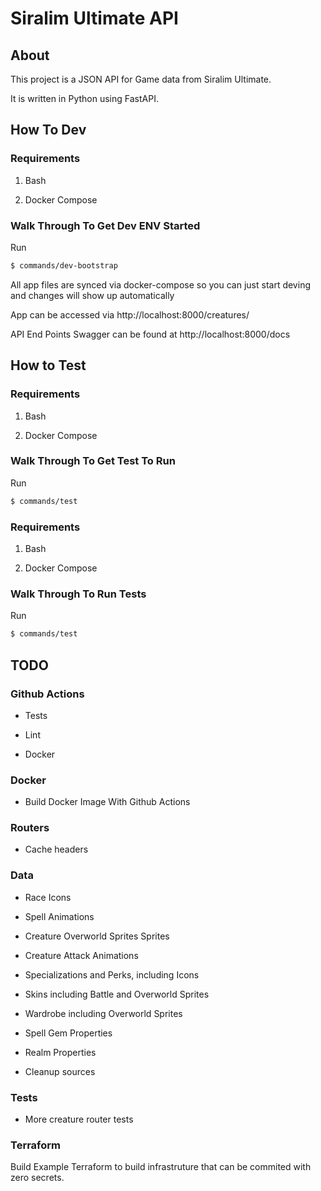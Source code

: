 # Siralim Ultimate API

## About

This project is a JSON API for Game data from Siralim Ultimate.

It is written in Python using FastAPI.

## How To Dev

### Requirements

1. Bash

2. Docker Compose

### Walk Through To Get Dev ENV Started

Run

```bash
$ commands/dev-bootstrap
```

All app files are synced via docker-compose so you can just start deving and changes will show up automatically 

App can be accessed via http://localhost:8000/creatures/

API End Points Swagger can be found at http://localhost:8000/docs

## How to Test

### Requirements

1. Bash

2. Docker Compose

### Walk Through To Get Test To Run

Run

```bash
$ commands/test
```

### Requirements

1. Bash

2. Docker Compose

### Walk Through To Run Tests

Run

```bash
$ commands/test
```

## TODO

### Github Actions

* Tests

* Lint

* Docker

### Docker

* Build Docker Image With Github Actions

### Routers

* Cache headers

### Data

* Race Icons

* Spell Animations

* Creature Overworld Sprites Sprites

* Creature Attack Animations

* Specializations and Perks, including Icons

* Skins including Battle and Overworld Sprites

* Wardrobe including Overworld Sprites

* Spell Gem Properties

* Realm Properties

* Cleanup sources

### Tests

* More creature router tests

### Terraform

Build Example Terraform to build infrastruture that can be commited with zero secrets.